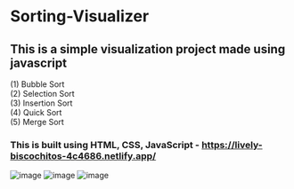 # Sorting-Visualizer
## This is a simple visualization project made using javascript <br/>
(1) Bubble Sort <br/>
(2) Selection Sort <br/>
(3) Insertion Sort <br/>
(4) Quick Sort <br/>
(5) Merge Sort <br/>

### This is built using HTML, CSS, JavaScript - https://lively-biscochitos-4c4686.netlify.app/
![image](https://user-images.githubusercontent.com/91247823/212292734-f92683f3-f23a-4d7b-8768-c4653fa40338.png)
![image](https://user-images.githubusercontent.com/91247823/212292935-e56603a5-f1bf-475d-87a3-d05a09bbf977.png)
![image](https://user-images.githubusercontent.com/91247823/212293142-6db23fab-bd34-4b04-9362-583e5ef2f2d0.png)

